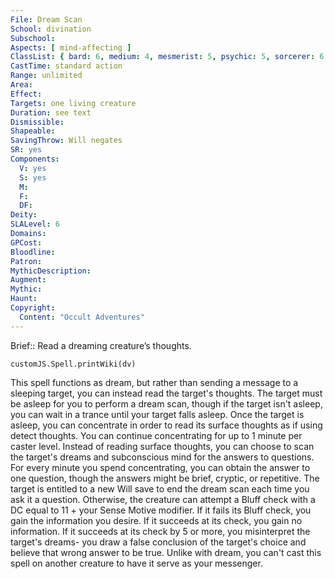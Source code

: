 ```yaml
---
File: Dream Scan
School: divination
Subschool: 
Aspects: [ mind-affecting ]
ClassList: { bard: 6, medium: 4, mesmerist: 5, psychic: 5, sorcerer: 6, wizard: 6 }
CastTime: standard action
Range: unlimited
Area: 
Effect: 
Targets: one living creature
Duration: see text
Dismissible: 
Shapeable: 
SavingThrow: Will negates
SR: yes
Components:
  V: yes
  S: yes
  M: 
  F: 
  DF: 
Deity: 
SLALevel: 6
Domains: 
GPCost: 
Bloodline: 
Patron: 
MythicDescription: 
Augment: 
Mythic: 
Haunt: 
Copyright:
  Content: "Occult Adventures"
---
```

Brief:: Read a dreaming creature’s thoughts.

```dataviewjs
customJS.Spell.printWiki(dv)
```

This spell functions as dream, but rather than sending a message to a sleeping target, you can instead read the target's thoughts. The target must be asleep for you to perform a dream scan, though if the target isn't asleep, you can wait in a trance until your target falls asleep. Once the target is asleep, you can concentrate in order to read its surface thoughts as if using detect thoughts. You can continue concentrating for up to 1 minute per caster level.  Instead of reading surface thoughts, you can choose to scan the target's dreams and subconscious mind for the answers to questions. For every minute you spend concentrating, you can obtain the answer to one question,  though the answers might be brief, cryptic, or repetitive. The target is entitled to a new Will save to end the dream scan each time you ask it a question. Otherwise, the creature can attempt a Bluff check with a DC equal to 11 + your Sense Motive modifier. If it fails its Bluff check, you gain the information you desire. If it succeeds at its check, you gain no information. If it succeeds at its check by 5 or more, you misinterpret the target's dreams- you draw a false conclusion of the target's choice and believe that wrong answer to be true.  Unlike with dream, you can't cast this spell on another creature to have it serve as your messenger.
